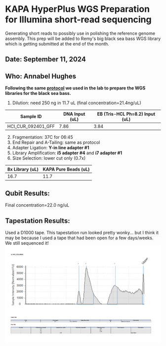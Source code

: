 # KAPA HyperPlus WGS Preparation for Illumina short-read sequencing
Generating short reads to possibly use in polishing the reference genome assembly. This prep will be added to Remy's big black sea bass WGS library which is getting submitted at the end of the month.
## Date: September 11, 2024
## Who: Annabel Hughes

**Following the same [protocol](https://remygatins.github.io/GatinsLabProtocols/lab_molec_illuminalibraryprep.html) we used in the lab to prepare the WGS libraries for the black sea bass.**

1. Dilution: need 250 ng in 11.7 uL (final concentration=21.4ng/uL)

| Sample ID | DNA Input (uL) | EB (Tris-HCL Ph=8.2) Input (uL) |
|-----------|-----------|----------------------------|
| HCI_CUR_092401_GFF | 7.86 | 3.84 |

2. Fragmentation: 37C for 06:45
3. End Repair and A-Tailing: same as protocol
4. Adapter Ligation: **Y-in line adapter #1**
5. Library Amplification: **i5 adapter #4** and **i7 adapter #1**
6. Size Selection: lower cut only (0.7x)

|8x Library (uL)| KAPA Pure Beads (uL)|
|------------|---------------------|
|16.7|11.7|

## Qubit Results:

Final concentration=22.0 ng/uL

## Tapestation Results:
Used a D1000 tape. This tapestation run looked pretty wonky... but I think it may be because I used a tape that had been open for a few days/weeks. We still sequenced it!
![plot](photos/tapestation_result_HCI_CUR_092401_WGS.png)

